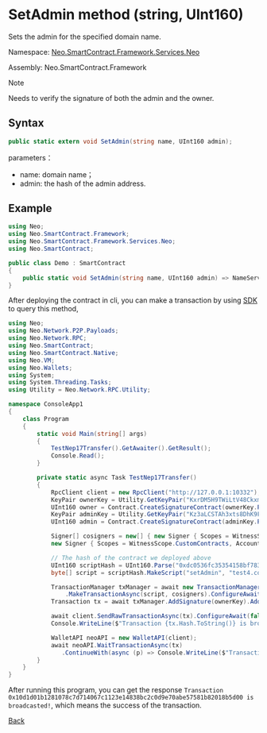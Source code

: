 # SetAdmin method (string, UInt160)

Sets the admin for the specified domain name.

Namespace: [Neo.SmartContract.Framework.Services.Neo](../../neo.md)

Assembly: Neo.SmartContract.Framework

> [!Note]
>
> Needs to verify the signature of both the admin and the owner.

## Syntax

```c#
public static extern void SetAdmin(string name, UInt160 admin);
```

parameters：

- name: domain name；
- admin: the hash of the admin address.

## Example

```c#
using Neo;
using Neo.SmartContract.Framework;
using Neo.SmartContract.Framework.Services.Neo;
using Neo.SmartContract;

public class Demo : SmartContract
{
    public static void SetAdmin(string name, UInt160 admin) => NameService.SetAdmin(name, admin);
}
```

After deploying the contract in cli, you can make a transaction by using [SDK](../../../../../../develop/tool/sdk/transaction.md) to query this method,

```c#
using Neo;
using Neo.Network.P2P.Payloads;
using Neo.Network.RPC;
using Neo.SmartContract;
using Neo.SmartContract.Native;
using Neo.VM;
using Neo.Wallets;
using System;
using System.Threading.Tasks;
using Utility = Neo.Network.RPC.Utility;

namespace ConsoleApp1
{
    class Program
    {
        static void Main(string[] args)
        {
            TestNep17Transfer().GetAwaiter().GetResult();
            Console.Read();
        }

        private static async Task TestNep17Transfer()
        {
            RpcClient client = new RpcClient("http://127.0.0.1:10332");
            KeyPair ownerKey = Utility.GetKeyPair("KxrDM5H9TWiLtV48Ckxm15rp6XkxDHNryABGp1u67jRYpw3Y8z9G");
            UInt160 owner = Contract.CreateSignatureContract(ownerKey.PublicKey).ScriptHash;
            KeyPair adminKey = Utility.GetKeyPair("Kz3aLCSTAh3xts8DhK9FyXAdTxqXETp86RR1WKDPHy7uPM8gcExD");
            UInt160 admin = Contract.CreateSignatureContract(adminKey.PublicKey).ScriptHash;

            Signer[] cosigners = new[] { new Signer { Scopes = WitnessScope.CustomContracts, Account = owner, AllowedContracts = new UInt160[] { NativeContract.NameService.Hash } },
            new Signer { Scopes = WitnessScope.CustomContracts, Account = admin, AllowedContracts = new UInt160[] { NativeContract.NameService.Hash } }};

            // The hash of the contract we deployed above
            UInt160 scriptHash = UInt160.Parse("0xdc0536fc35354158bf78367cb6a72160a96f024a");
            byte[] script = scriptHash.MakeScript("setAdmin", "test4.com", admin);

            TransactionManager txManager = await new TransactionManagerFactory(client, 5195086)
                .MakeTransactionAsync(script, cosigners).ConfigureAwait(false);
            Transaction tx = await txManager.AddSignature(ownerKey).AddSignature(adminKey).SignAsync().ConfigureAwait(false);

            await client.SendRawTransactionAsync(tx).ConfigureAwait(false);
            Console.WriteLine($"Transaction {tx.Hash.ToString()} is broadcasted!");

            WalletAPI neoAPI = new WalletAPI(client);
            await neoAPI.WaitTransactionAsync(tx)
               .ContinueWith(async (p) => Console.WriteLine($"Transaction vm state is {(await p).VMState}"));
        }
    }
}
```
After running this program, you can get the response `Transaction 0x10d1d01b1281078c7d714067c1123e14838bc2c0d9e70abe57581b82018b5d00 is broadcasted!`,  which means the success of the transaction.

[Back](../NameService.md)